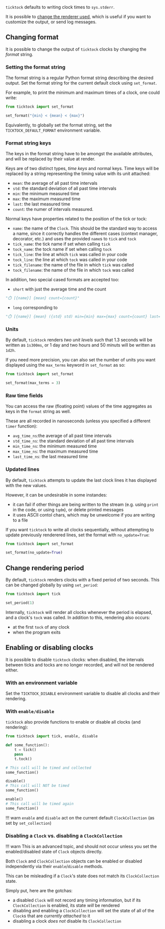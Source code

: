`ticktock` defaults to writing clock times to `sys.stderr`.

It is possible to [change the renderer used](#specifying-a-renderer), which is useful if you want to customize the output, or send log messages.


## Changing format

It is possible to change the output of `ticktock` clocks by changing the *format* string.

### Setting the format string

The format string is a regular Python format string describing the desired output. Set the format string for the current default clock using `set_format`.

For example, to print the minimum and maximum times of a clock, one could write:

```python
from ticktock import set_format

set_format("{min} < {mean} < {max}")
```

Equivalently, to globally set the format string, set the `TICKTOCK_DEFAULT_FORMAT` environment variable.

### Format string keys


The keys in the format string have to be amongst the available attributes, and will be replaced by their value at render.

Keys are of two distinct types, *time keys* and normal keys. Time keys will be replaced by a string representing the timing value with its unit attached:

- `mean`: the average of all past time intervals
- `std`: the standard deviation of all past time intervals
- `min`: the minimum measured time
- `max`: the maximum measured time
- `last`: the last measured time
- `count`: the numer of intervals measured.

Normal keys have properties related to the position of the tick or tock:

- `name`: the name of the `Clock`. This should be the standard way to access a name, since it correctly handles the different cases (context manager, decorator, etc.) and uses the provided `name`s to `tick` and `tock`
- `tick_name`: the tick name if set when calling `tick`
- `tock_name`: the tock name if set when calling `tock`
- `tick_line`: the line at which `tick` was called in your code
- `tock_line`: the line at which `tock` was called in your code
- `tick_filename`: the name of the file in which `tick` was called
- `tock_filename`: the name of the file in which `tock` was called

In addition, two special cased formats are accepted too:

- `short` with just the average time and the count 
```python
"⏱️ [{name}] {mean} count={count}"
```
- `long` corresponding to 
```python
"⏱️ [{name}] {mean} ({std} std) min={min} max={max} count={count} last={last}"
```

### Units

By default, `ticktock` renders *two unit levels* such that 1.3 seconds will be written as `1s300ms`, or 1 day and two hours and 50 minuts will be written as `1d2h`.

If you need more precision, you can also set the number of units you want displayed using the `max_terms` keyword in `set_format` as so:


```python
from ticktock import set_format

set_format(max_terms = 3)
```

### Raw time fields

You can access the raw (floating point) values of the time aggregates as keys in the `format` string as well.

These are all recorded in nanoseconds (unless you specified a different `timer` function):

- `avg_time_ns`:the average of all past time intervals
- `std_time_ns`: the standard deviation of all past time intervals
- `min_time_ns`: the minimum measured time
- `max_time_ns`: the maximum measured time
- `last_time_ns`: the last measured time


### Updated lines

By default, `ticktock` attempts to update the last clock lines it has displayed with the new values.

However, it can be undesirable in some instandes:
- it can fail if other things are being written to the stream (e.g. using `print` in the code, or using `tqdm`), or delete printed messages
- it uses ASCII contol chars, which may be unwelcome if you are writing to a file

If you want `ticktock` to write all clocks sequentially, without attempting to update previously renderered lines, set the format with `no_update=True`:

```python
from ticktock import set_format

set_format(no_update=True)
```

## Change rendering period

By default, `ticktock` renders clocks with a fixed period of two seconds. This can be changed globally by using `set_period`:

```python
from ticktock import tick

set_period(1)
```

Internally, `ticktock` will render all clocks whenever the period is elapsed, and a clock's `tock` was called. In addition to this, rendering also occurs:

- at the first `tock` of any clock
- when the program exits


## Enabling or disabling clocks

It is possible to disable `ticktock` clocks: when disabled, the intervals between ticks and tocks are no longer recorded, and will not be rendered either.

### With an environment variable

Set the `TICKTOCK_DISABLE` environment variable to disable all clocks and their rendering.

### With `enable/disable`

`ticktock` also provide functions to enable or disable all clocks (and rendering):

```python
from ticktock import tick, enable, disable

def some_function():
    t = tick()
    pass
    t.tock()

# This call will be timed and collected
some_function()

disable()
# This call will NOT be timed
some_function()

enable()
# This call will be timed again
some_function()
```

!!! warn
    `enable` and `disable` act on the current default `ClockCollection` (as set by `set_collection`)

### Disabling a `Clock` vs. disabling a `ClockCollection`

!!! warn
    This is an advanced topic, and should not occur unless you set the enabled/disabled state of `Clock` objects directly.

Both `Clock` and `ClockCollection` objects can be enabled or disabled independently via their `enable`/`disable` methods.

This can be misleading if a `Clock`'s state does not match its `ClockCollection` state.

Simply put, here are the gotchas:

- a disabled `Clock` will not record any timing information, but if its `ClockCollection` is enabled, its state *will* be rendered
- disabling and enabling a `ClockCollection` will set the state of all of the `Clock`s that are *currently attached* to it
- disabling a clock *does not* disable its `ClockCollection`